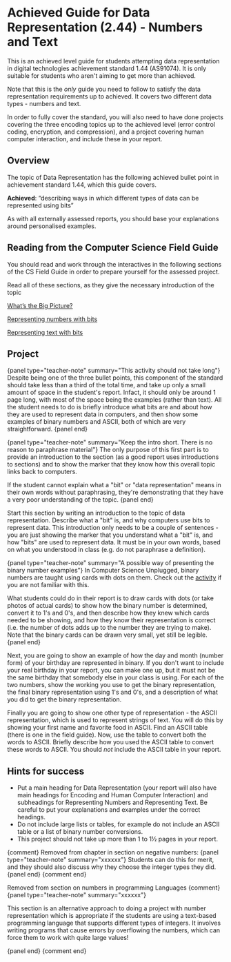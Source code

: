 # Achieved Guide for Data Representation (2.44) - Numbers and Text

This is an achieved level guide for students attempting data representation in digital technologies achievement standard 1.44 (AS91074). It is only suitable for students who aren't aiming to get more than achieved.

Note that this is the *only* guide you need to follow to satisfy the data representation requirements up to achieved. It covers two different data types - numbers and text.

In order to fully cover the standard, you will also need to have done projects covering the three encoding topics up to the achieved level (error control coding, encryption, and compression), and a project covering human computer interaction, and include these in your report.

## Overview

The topic of Data Representation has the following achieved bullet point in achievement standard 1.44, which this guide covers.

**Achieved**: “describing ways in which different types of data can be represented using bits”

As with all externally assessed reports, you should base your explanations around personalised examples.

## Reading from the Computer Science Field Guide

You should read and work through the interactives in the following sections of the CS Field Guide in order to prepare yourself for the assessed project.

Read all of these sections, as they give the necessary introduction of the topic

[What’s the Big Picture?](chapters/data-representation.html#whats-the-big-picture)

[Representing numbers with bits](chapters/data-representation.html#numbers)

[Representing text with bits](chapters/data-representation.html#text)

## Project

{panel type="teacher-note" summary="This activity should not take long"}
Despite being one of the three bullet points, this component of the standard should take less than a third of the total time, and take up only a small amount of space in the student's report. Infact, it should only be around 1 page long, with most of the space being the examples (rather than text). All the student needs to do is briefly introduce what bits are and about how they are used to represent data in computers, and then show some examples of binary numbers and ASCII, both of which are very straightforward.
{panel end}

{panel type="teacher-note" summary="Keep the intro short. There is no reason to paraphrase material"}
The only purpose of this first part is to provide an introduction to the section (as a good report uses introductions to sections) and to show the marker that they know how this overall topic links back to computers.

If the student cannot explain what a "bit" or "data representation" means in their own words without paraphrasing, they're demonstrating that they have a very poor understanding of the topic.
{panel end}

Start this section by writing an introduction to the topic of data representation. Describe what a "bit" is, and why computers use bits to represent data. This introduction only needs to be a couple of sentences - you are just showing the marker that you understand what a "bit" is, and how "bits" are used to represent data. It must be in your own words, based on what you understood in class (e.g. do not paraphrase a definition).

{panel type="teacher-note" summary="A possible way of presenting the binary number examples"}
In Computer Science Unplugged, binary numbers are taught using cards with dots on them. Check out the [activity](http://csunplugged.org/wp-content/uploads/2014/12/unplugged-01-binary_numbers.pdf) if you are not familiar with this.

What students could do in their report is to draw cards with dots (or take photos of actual cards) to show how the binary number is determined, convert it to 1's and 0's, and then describe how they knew which cards needed to be showing, and how they know their representation is correct (i.e. the number of dots adds up to the number they are trying to make). Note that the binary cards can be drawn very small, yet still be legible.
{panel end}

Next, you are going to show an example of how the day and month (number form) of your birthday are represented in binary. If you don't want to include your real birthday in your report, you can make one up, but it must not be the same birthday that somebody else in your class is using. For each of the two numbers, show the working you use to get the binary representation, the final binary representation using 1's and 0's, and a description of what you did to get the binary representation.

Finally you are going to show one other type of representation - the ASCII representation, which is used to represent strings of text. You will do this by showing your first name and favorite food in ASCII. Find an ASCII table (there is one in the field guide). Now, use the table to convert both the words to ASCII. Briefly describe how you used the ASCII table to convert these words to ASCII. You should *not* include the ASCII table in your report.

## Hints for success

- Put a main heading for Data Representation (your report will also have main headings for Encoding and Human Computer Interaction) and subheadings for Representing Numbers and Representing Text. Be careful to put your explanations and examples under the correct headings.
- Do not include large lists or tables, for example do not include an ASCII table or a list of binary number conversions.
- This project should not take up more than 1 to 1½ pages in your report.

{comment}
Removed from chapter in section on negative numbers:
{panel type="teacher-note" summary="xxxxxx"}
Students can do this for merit, and they should also discuss why they choose the integer types they did.
{panel end}
{comment end}

Removed from section on numbers in programming Languages
{comment}
{panel type="teacher-note" summary="xxxxxx"}

This section is an alternative approach to doing a project with number representation which is appropriate if the students are using a text-based programming language that supports different types of integers. It involves writing programs that cause errors by overflowing the numbers, which can force them to work with quite large values!

{panel end}
{comment end}
